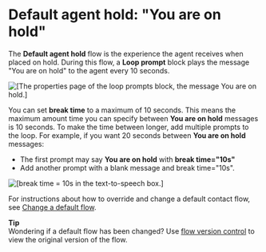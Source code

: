 # Default agent hold: "You are on hold"<a name="default-agent-hold"></a>

The **Default agent hold** flow is the experience the agent receives when placed on hold\. During this flow, a **Loop prompt** block plays the message "You are on hold" to the agent every 10 seconds\. 

![\[The properties page of the loop prompts block, the message You are on hold.\]](http://docs.aws.amazon.com/connect/latest/adminguide/images/default-agent-hold-loop-prompt.png)

You can set **break time** to a maximum of 10 seconds\. This means the maximum amount time you can specify between **You are on hold** messages is 10 seconds\. To make the time between longer, add multiple prompts to the loop\. For example, if you want 20 seconds between **You are on hold** messages:
+ The first prompt may say **You are on hold** with **break time="10s"** 
+ Add another prompt with a blank message and break time="10s"\.

![\[break time = 10s in the text-to-speech box.\]](http://docs.aws.amazon.com/connect/latest/adminguide/images/default-agent-hold-loop-prompt-example.png)

For instructions about how to override and change a default contact flow, see [Change a default flow](change-default-contact-flow.md)\.

**Tip**  
Wondering if a default flow has been changed? Use [flow version control](flow-version-control.md) to view the original version of the flow\. 